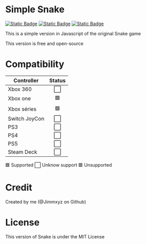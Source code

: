 <p>
  <h1>Simple Snake</h1>
  <a href="LICENSE"><img alt="Static Badge" src="https://img.shields.io/badge/License_:-MIT-orange"></a>
  <a href="https://jimmxyz.github.io/Snake/"><img alt="Static Badge" src="https://img.shields.io/badge/Play_it_with_:-Github_Pages-green"></a>
  <a href="https://github.com/Jimmxyz/Snake/releases/tag/v2.1"><img alt="Static Badge" src="https://img.shields.io/badge/Download_on_:-Last%20release-blue"></a>
</p>

This is a simple version in Javascript of the original Snake game

This version is free and open-source

# Compatibility

| Controller | Status |
| --- | :---: |
| Xbox 360 | ⬜ |
| Xbox one | 🟩 |
| Xbox séries | 🟩 | 
| Switch JoyCon | ⬜ |
| PS3 | ⬜ |
| PS4 | ⬜ |
| PS5 | ⬜ |
| Steam Deck | ⬜ |

🟩 Supported
⬜ Unknow support
🟥 Unsupported


# Credit

Created by me (@Jimmxyz on Github)

# License
This version of Snake is under the MIT License
